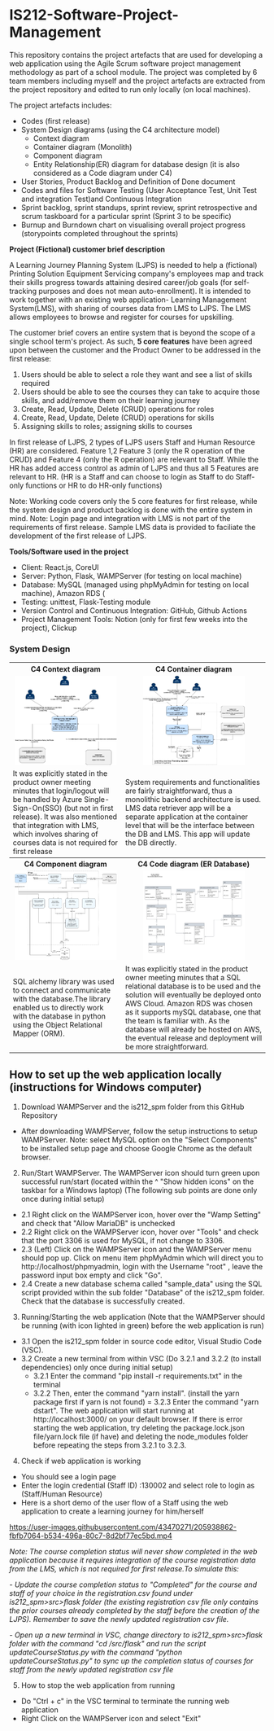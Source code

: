# IS212-Software-Project-Management

This repository contains the project artefacts that are used for developing a web application using the Agile Scrum software project management methodology as part of a school module. The project was completed by 6 team members including myself and the project artefacts are extracted from the project repository and edited to run only locally (on local machines). 

The project artefacts includes:
- Codes (first release)
- System Design diagrams (using the C4 architecture model)
  - Context diagram
  - Container diagram (Monolith) 
  - Component diagram
  - Entity Relationship(ER) diagram for database design (it is also considered as a Code diagram under C4)
- User Stories, Product Backlog and Definition of Done document
- Codes and files for Software Testing (User Acceptance Test, Unit Test and integration Test)and Continuous Integration 
- Sprint backlog, sprint standups, sprint review, sprint retrospective and scrum taskboard for a particular sprint (Sprint 3 to be specific)
- Burnup and Burndown chart on visualising overall project progress (storypoints completed throughout the sprints)

**Project (Fictional) customer brief description**

A Learning Journey Planning System (LJPS) is needed to help a (fictional) Printing Solution Equipment Servicing company's employees map and track their skills progress towards attaining desired career/job goals (for self-tracking purposes and does not mean auto-enrollment). It is intended to work together with an existing web application- Learning Management System(LMS), with sharing of courses data from LMS to LJPS. The LMS allows employees to browse and register for courses for upskilling.

The customer brief covers an entire system that is beyond the scope of a single school term's project. As such, **5 core features** have been agreed upon between the customer and the Product Owner to be addressed in the first release:
1. Users should be able to select a role they want and see a list of skills required 
2. Users should be able to see the courses they can take to acquire those skills, and add/remove them on their learning journey
3. Create, Read, Update, Delete (CRUD) operations for roles
4. Create, Read, Update, Delete (CRUD) operations for skills
5. Assigning skills to roles; assigning skills to courses

In first release of LJPS, 2 types of LJPS users Staff and Human Resource (HR) are considered. Feature 1,2 Feature 3 (only the R operation of the CRUD) and Feature 4 (only the R operation) are relevant to Staff. While the HR has added access control as admin of LJPS and thus all 5 Features are relevant to HR. (HR is a Staff and can choose to login as Staff to do Staff-only functions or HR to do HR-only functions)

Note: Working code covers only the 5 core features for first release, while the system design and product backlog is done with the entire system in mind.
Note: Login page and integration with LMS is not part of the requirements of first release. Sample LMS data is provided to faciliate the development of the first release of LJPS.

**Tools/Software used in the project**
- Client: React.js, CoreUI
- Server: Python, Flask, WAMPServer (for testing on local machine)
- Database: MySQL (managed using phpMyAdmin for testing on local machine), Amazon RDS (
- Testing: unittest, Flask-Testing module
- Version Control and Continuous Integration: GitHub, Github Actions
- Project Management Tools: Notion (only for first few weeks into the project), Clickup

### System Design

<table>
  <tr>
    <th>C4 Context diagram</th>
    <th>C4 Container diagram</th>
  </tr>
  <tr>
    <td align="center">
      <img src="https://github.com/wanning-lee-2018/IS212-Software-Project-Management/blob/main/C4%20-%20Context.png" width="200" height="175">
    </td>
    <td align="center">
      <img src="https://github.com/wanning-lee-2018/IS212-Software-Project-Management/blob/main/C4%20-%20Container%20%5Bmonolith%5D.png" width="200" height="175">
    </td>
  </tr>
  <tr>
    <td>It was explicitly stated in the product owner meeting minutes that login/logout will be handled by Azure Single-Sign-On(SSO) (but not in first release). It was also mentioned that integration with LMS, which involves sharing of courses data is not required for first release</td>
    <td>System requirements and functionalities are fairly straightforward, thus a monolithic backend architecture is used. LMS data retriever app will be a separate application at the container level that will be the interface between the DB and LMS. This app will update the DB directly.</td>
  </tr>
  <tr>
    <th>C4 Component diagram</th>
    <th>C4 Code diagram (ER Database)</th>
  </tr>
  <tr>
    <td align="center">
      <img src="https://github.com/wanning-lee-2018/IS212-Software-Project-Management/blob/main/C4%20model%20-%20Component.png" width="200" height="175">
    </td>
    <td align="center">
      <img src="https://github.com/wanning-lee-2018/IS212-Software-Project-Management/blob/main/C4%20-%20Code%26ER.png" width="200" height="175">
    </td>
  </tr>
  <tr>
    <td>SQL alchemy library was used to connect and communicate with the database.The library enabled us to directly work with the database in python using the Object Relational Mapper (ORM).</td>
    <td>It was explicitly stated in the product owner meeting minutes that a SQL relational database is to be used and the solution will eventually be deployed onto AWS Cloud. Amazon RDS was chosen as it supports mySQL database, one that the team is familiar with. As the database will already be hosted on AWS, the eventual release and deployment will be more straightforward.</td>
  </tr>
</table>

## How to set up the web application locally (instructions for Windows computer)

1. Download WAMPServer and the is212_spm folder from this GitHub Repository
- After downloading WAMPServer, follow the setup instructions to setup WAMPServer. Note: select MySQL option on the "Select Components" to be installed setup page and choose Google Chrome as the default browser. 

2. Run/Start WAMPServer. The WAMPServer icon should turn green upon successful run/start (located within the ^ "Show hidden icons" on the taskbar for a Windows laptop)
(The following sub points are done only once during initial setup)
- 2.1 Right click on the WAMPServer icon, hover over the "Wamp Setting" and check that "Allow MariaDB" is unchecked
- 2.2  Right click on the WAMPServer icon, hover over "Tools" and check that the port 3306 is used for MySQL, if not change to 3306.
- 2.3 (Left) Click on the WAMPServer icon and the WAMPServer menu should pop up. Click on menu item phpMyAdmin which will direct you to http://localhost/phpmyadmin, login with the Username "root" , leave the password input box empty and click "Go".
- 2.4 Create a new database schema called "sample_data" using the SQL script provided within the sub folder "Database" of the is212_spm folder. Check that the database is successfully created.

3. Running/Starting the web application
(Note that the WAMPServer should be running (with icon lighted in green) before the web application is run)
- 3.1 Open the is212_spm folder in source code editor, Visual Studio Code (VSC).
- 3.2 Create a new terminal from within VSC
  (Do 3.2.1 and 3.2.2 (to install dependencies) only once during initial setup)
  - 3.2.1 Enter the command "pip install -r requirements.txt" in the terminal 
  - 3.2.2 Then, enter the command "yarn install". (install the yarn package first if yarn is not found)
  = 3.2.3 Enter the command "yarn dstart". The web application will start running at http://localhost:3000/ on your default browser. If there is error starting the web application, try deleting the package.lock.json file/yarn.lock file (if have) and deleting the node_modules folder before repeating the steps from 3.2.1 to 3.2.3. 

4. Check if web application is working
- You should see a login page 
- Enter the login credential (Staff ID) :130002 and select role to login as (Staff/Human Resource)
- Here is a short demo of the user flow of a Staff using the web application to create a learning journey for him/herself

https://user-images.githubusercontent.com/43470271/205938862-fbfb7064-b534-496a-80c7-8d2bf77ec5bd.mp4

*Note: The course completion status will never show completed in the web application because it requires integration of the course registration data from the LMS, which is not required for first release.To simulate this:*

*- Update the course completion status to "Completed" for the course and staff of your choice in the registration.csv found under is212_spm>src>flask folder (the existing registration csv file only contains the prior courses already completed by the staff before the creation of the LJPS). Remember to save the newly updated registration csv file.*

*- Open up a new terminal in VSC, change directory to is212_spm>src>flask folder with the command "cd /src/flask" and run the script updateCourseStatus.py with the command "python updateCourseStatus.py" to sync up the completion status of courses for staff from the newly updated registration csv file*


5. How to stop the web application from running
- Do "Ctrl + c" in the VSC terminal to terminate the running web application 
- Right Click on the WAMPServer icon and select "Exit"
